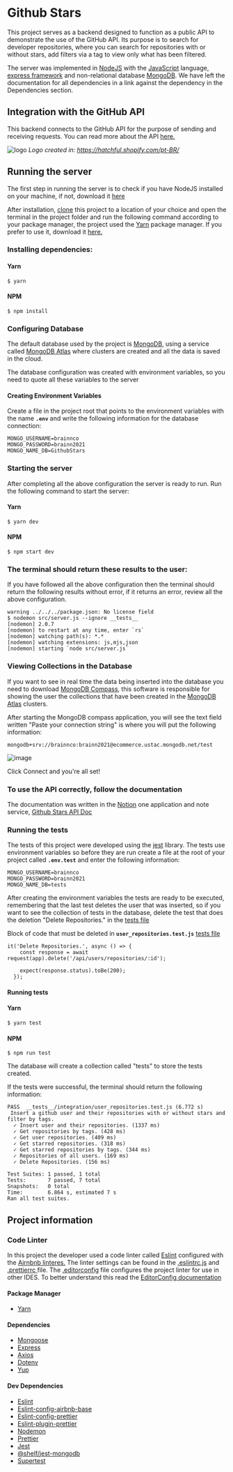 # Github Stars
This project serves as a backend designed to function as a public API to demonstrate the use of the GitHub API. Its purpose is to search for developer repositories, where you can search for repositories with or without stars, add filters via a tag to view only what has been filtered.

The server was implemented in <a href="https://nodejs.org/en/docs/">NodeJS</a> with the <a href="https://developer.mozilla.org/pt-BR/docs/Web/JavaScript">JavaScript</a> language, <a href="https://expressjs.com/en/starter/installing.html"> express framework</a> and non-relational database <a href="https://docs.mongodb.com/">MongoDB</a>. We have left the documentation for all dependencies in a link against the dependency in the Dependencies section.


## Integration with the GitHub API 
This backend connects to the GitHub API for the purpose of sending and receiving requests. You can read more about the API <a href="https://docs.github.com/en/rest">here.</a>


![logo](https://user-images.githubusercontent.com/56320849/117805402-51c4ef80-b22f-11eb-8c4d-caea71aed396.png)
<em>Logo created in: https://hatchful.shopify.com/pt-BR/</em>


## Running the server
The first step in running the server is to check if you have NodeJS installed on your machine, if not, download it <a href="https://nodejs.org/en/download/">here</a>

After installation, <a href="https://github.com/brainnco-exs/challenge-barretot">clone</a> this project to a location of your choice and open the terminal in the project folder and run the following command according to your package manager, the project used the <a href="https://classic.yarnpkg.com/lang/en/">Yarn</a> package manager. If you prefer to use it, download it <a href="https://classic.yarnpkg.com/en/docs/install#debian-stable">here.</a> 


### Installing dependencies:

#### Yarn
```
$ yarn 
```

#### NPM

```
$ npm install
```

### Configuring Database
The default database used by the project is <a href="https://docs.mongodb.com/">MongoDB</a>, using a service called <a href="https://www.mongodb.com/cloud/atlas">MongoDB Atlas</a> where clusters are created and all the data is saved in the cloud.

The database configuration was created with environment variables, so you need to quote all these variables to the server

#### Creating Environment Variables

Create a file in the project root that points to the environment variables with the name **`.env`** and write the following information for the database connection:
```
MONGO_USERNAME=brainnco
MONGO_PASSWORD=brainn2021
MONGO_NAME_DB=GithubStars
```
### Starting the server
After completing all the above configuration the server is ready to run. Run the following command to start the server:
#### Yarn
```
$ yarn dev
```

#### NPM

```
$ npm start dev
```
### The terminal should return these results to the user: 
If you have followed all the above configuration then the terminal should return the following results without error, if it returns an error, review all the above configuration.
```
warning ../../../package.json: No license field
$ nodemon src/server.js --ignore __tests__
[nodemon] 2.0.7
[nodemon] to restart at any time, enter `rs`
[nodemon] watching path(s): *.*
[nodemon] watching extensions: js,mjs,json
[nodemon] starting `node src/server.js`
```
### Viewing Collections in the Database
If you want to see in real time the data being inserted into the database you need to download <a href="https://www.mongodb.com/try/download/compass">MongoDB Compass</a>, this software is responsible for showing the user the collections that have been created in the <a href="https://www.mongodb.com/cloud/atlas">MongoDB Atlas</a> clusters.

After starting the MongoDB compass application, you will see the text field written "Paste your connection string" is where you will put the following information:

```
mongodb+srv://brainnco:brainn2021@ecommerce.ustac.mongodb.net/test
```
![image](https://user-images.githubusercontent.com/56320849/118343385-0fd1cd00-b4ff-11eb-8443-007070eeeebb.png)

Click Connect and you're all set!


### To use the API correctly, follow the documentation
The documentation was written in the <a href="https://www.notion.so/">Notion</a> one application and note service, <a href="https://www.notion.so/GitHub-Stars-API-486c1a77be7340df90ddb19e832a15fd">Github Stars API Doc</a>

### Running the tests
The tests of this project were developed using the  <a href="https://jestjs.io/">jest</a> library. The tests use environment variables so before they are run create a file at the root of your project called **`.env.test`** and enter the following information: 
```
MONGO_USERNAME=brainnco
MONGO_PASSWORD=brainn2021
MONGO_NAME_DB=tests
```
After creating the environment variables the tests are ready to be executed, remembering that the last test deletes the user that was inserted, so if you want to see the collection of tests in the database, delete the test that does the deletion "Delete Repositories." in the <a href="https://github.com/brainnco-exs/challenge-barretot/blob/master/__tests__/integration/user_repositories.test.js">tests file</a> 

Block of code that must be deleted in **`user_repositories.test.js`** <a href="https://github.com/brainnco-exs/challenge-barretot/blob/master/__tests__/integration/user_repositories.test.js">tests file</a> 
```
it('Delete Repositories.', async () => {
    const response = await request(app).delete('/api/users/repositories/:id');

    expect(response.status).toBe(200);
  });
```

#### Running tests

#### Yarn
```
$ yarn test
```

#### NPM

```
$ npm run test
```
The database will create a collection called "tests" to store the tests created.

If the tests were successful, the terminal should return the following information:
```
PASS  __tests__/integration/user_repositories.test.js (6.772 s)
 Insert a github user and their repositories with or without stars and filter by tags.
  ✓ Insert user and their repositories. (1337 ms)
  ✓ Get repositories by tags. (428 ms)
  ✓ Get user repositories. (409 ms)
  ✓ Get starred repositories. (318 ms)
  ✓ Get starred repositories by tags. (344 ms)
  ✓ Repositories of all users. (169 ms)
  ✓ Delete Repositories. (156 ms)

Test Suites: 1 passed, 1 total
Tests:       7 passed, 7 total
Snapshots:   0 total
Time:        6.864 s, estimated 7 s
Ran all test suites.
```


## Project information

### Code Linter
In this project the developer used a code linter called <a href="https://www.npmjs.com/package/eslint">Eslint</a> configured with the <a href="https://www.npmjs.com/package/eslint-config-airbnb-base">Airnbnb linteres.</a> The linter settings can be found in the <a href="https://github.com/brainnco-exs/challenge-barretot/blob/master/.eslintrc.js">.eslintrc.js</a> and <a href="https://github.com/brainnco-exs/challenge-barretot/blob/master/.prettierrc">.prettierrc </a>file. The <a href="https://github.com/brainnco-exs/challenge-barretot/blob/master/.editorconfig">.editorconfig</a> file configures the project linter for use in other IDES. To better understand this read the <a href="https://editorconfig.org/"> EditorConfig documentation</a>

#### Package Manager

 * <a href="https://classic.yarnpkg.com/lang/en/">Yarn</a>  

#### Dependencies

* <a href="https://www.npmjs.com/package/mongoose">Mongoose</a>
* <a href="https://www.npmjs.com/package/express">Express</a>  
* <a href="https://www.npmjs.com/package/axios">Axios</a>  
* <a href="https://www.npmjs.com/package/dotenv">Dotenv</a> 
* <a href="https://www.npmjs.com/package/yup">Yup</a> 


#### Dev Dependencies
* <a href="https://www.npmjs.com/package/eslint">Eslint</a>
* <a href="https://www.npmjs.com/package/eslint-config-airbnb-base">Eslint-config-airbnb-base</a>
* <a href="https://www.npmjs.com/package/eslint-config-prettier">Eslint-config-prettier</a>
* <a href="https://www.npmjs.com/package/eslint-plugin-prettier">Eslint-plugin-prettier</a>
* <a href="https://www.npmjs.com/package/nodemon">Nodemon</a>
* <a href="https://www.npmjs.com/package/prettier">Prettier</a>
* <a href="https://www.npmjs.com/package/jest">Jest</a>
* <a href=https://www.npmjs.com/package/@shelf/jest-mongodb>@shelf/jest-mongodb</a>
* <a href="https://www.npmjs.com/package/supertest">Supertest</a>



